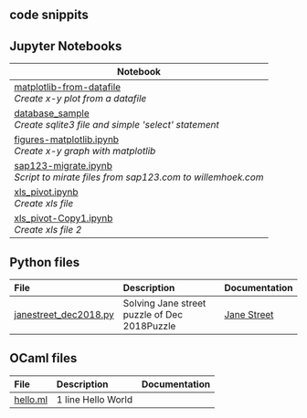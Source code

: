 ## code snippits


## Jupyter Notebooks

|Notebook|
|------|
|[matplotlib-from-datafile](https://github.com/whoek/snippits/blob/master/ipynb/matplotlib-from-datafile.ipynb)<br>*Create x-y plot from a datafile*|
|[database_sample](https://github.com/whoek/snippits/blob/master/ipynb/database_sample.ipynb)<br>*Create sqlite3 file and simple 'select' statement*|
|[figures-matplotlib.ipynb](https://github.com/whoek/snippits/blob/master/ipynb/figures-matplotlib.ipynb)<br>*Create x-y graph with matplotlib*|
|[sap123-migrate.ipynb](https://github.com/whoek/snippits/blob/master/ipynb/sap123-migrate.ipynb)<br>*Script to mirate files from sap123.com to willemhoek.com*|
|[xls_pivot.ipynb](https://github.com/whoek/snippits/blob/master/ipynb/xls_pivot.ipynb)<br>*Create xls file*|
|[xls_pivot-Copy1.ipynb](https://github.com/whoek/snippits/blob/master/ipynb/xls_pivot-Copy1.ipynb)<br>*Create xls file 2*|

## Python files

| **File** | **Description** | **Documentation**|
|:--------|:-------------------|----|
|[janestreet_dec2018.py](https://github.com/whoek/snippits/blob/master/py/janestreet_dec2018.py)|Solving Jane street puzzle of Dec 2018Puzzle  |[Jane Street](https://www.janestreet.com/puzzles/block-party-2/)|

## OCaml files

| **File** | **Description** | **Documentation**|
|:--------|:-------------------|----|
|[hello.ml](https://github.com/whoek/snippits/blob/master/ml/hello.ml) | 1 line Hello World |  |

